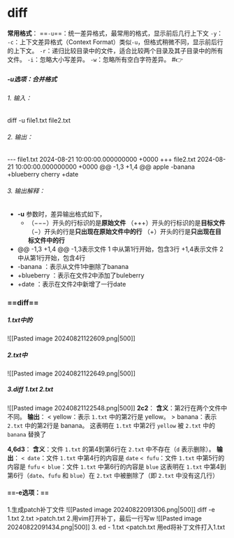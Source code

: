 
# diff
**常用格式**：
==`-u`==：统一差异格式，最常用的格式，显示前后几行上下文
`-y`：
`-c`：上下文差异格式（Context Format）类似`-u`，但格式稍微不同，显示前后行的上下文。
`-r`：递归比较目录中的文件，适合比较两个目录及其子目录中的所有文件。
`-i`：忽略大小写差异。
`-w`：忽略所有空白字符差异。
#👉 

##### -u选项：合并格式
###### 1. 输入：
diff -u file1.txt file2.txt
###### 2. 输出：
--- file1.txt  2024-08-21 10:00:00.000000000 +0000
+++ file2.txt  2024-08-21 10:00:00.000000000 +0000
@@ -1,3 +1,4 @@
 apple
-banana
+blueberry
 cherry
+date
######  3. 输出解释：
- **-u** 参数时，差异输出格式如下，
	- （−−−）开头的行标识的是**原始文件**
	（+++）开头的行标识的是**目标文件**
	（−）开头的行是**只出现在原始文件中的行**
	（+）开头的行是**只出现在目标文件中的行**
- @@ -1,3 +1,4 @@
	-1,3表示文件 1 中从第1行开始，包含3行
	+1,4表示文件 2 中从第1行开始，包含4行
- -banana ：表示从文件1中删除了banana
- +blueberry ：表示在文件2中添加了buleberry
- +date ：表示在文件2中新增了一行date
### ==diff==
##### 1.txt中的
![[Pasted image 20240821122609.png|500]]
##### 2.txt中
![[Pasted image 20240821122649.png|500]]
##### 3.diff 1.txt 2.txt
![[Pasted image 20240821122548.png|500]]
**2c2**：
    **含义**：第2行在两个文件中不同。
    **输出**：
        < yellow：表示 `1.txt` 中的第2行是 yellow。
        > banana：表示 `2.txt` 中的第2行是 banana。
    这表明在 `1.txt` 中第2行 `yellow` 被 `2.txt` 中的 `banana` 替换了

**4,6d3**：
    **含义**：文件 `1.txt` 的第4到第6行在 `2.txt` 中不存在（`d` 表示删除）。
    **输出**：
    `< date`：文件 `1.txt` 中第4行的内容是 `date`
    `< fufu`：文件 `1.txt` 中第5行的内容是 `fufu`
    `< blue`：文件 `1.txt` 中第6行的内容是 `blue`
这表明在 `1.txt` 中第4到第6行（`date`、`fufu` 和 `blue`）在 `2.txt` 中被删除了（即 `2.txt` 中没有这几行）

#### ==-e选项：==
1.生成patch补丁文件
![[Pasted image 20240822091306.png|500]]
diff -e 1.txt 2.txt >patch.txt
2.用vim打开补丁，最后一行写w
![[Pasted image 20240822091434.png|500]]
3. ed - 1.txt <patch.txt 
	用ed将补丁文件打入1.txt

